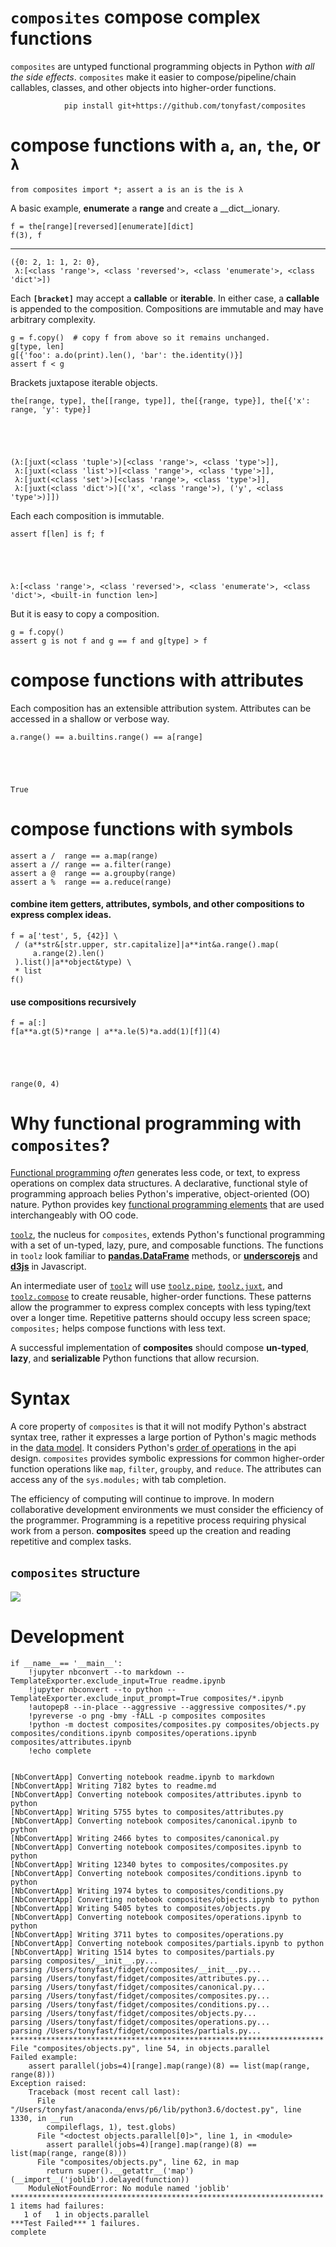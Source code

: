 
# `composites` compose complex functions

`composites` are untyped functional programming objects in Python _with all the side effects_.  `composites` make it easier to compose/pipeline/chain callables, classes, and other objects into higher-order functions.

                pip install git+https://github.com/tonyfast/composites

# compose functions with `a`, `an`, `the`, or `λ`


    from composites import *; assert a is an is the is λ

A basic example, __enumerate__ a __range__ and create a __dict__ionary.

    f = the[range][reversed][enumerate][dict]
    f(3), f
---





    ({0: 2, 1: 1, 2: 0},
     λ:[<class 'range'>, <class 'reversed'>, <class 'enumerate'>, <class 'dict'>])




Each <b><code>[bracket]</code></b> may accept a __callable__ or __iterable__. In either case,
a __callable__ is appended to the composition.  Compositions are immutable and may have
arbitrary complexity.

    g = f.copy()  # copy f from above so it remains unchanged.
    g[type, len]
    g[{'foo': a.do(print).len(), 'bar': the.identity()}]
    assert f < g 



Brackets juxtapose iterable objects.

    the[range, type], the[[range, type]], the[{range, type}], the[{'x': range, 'y': type}]





    (λ:[juxt(<class 'tuple'>)[<class 'range'>, <class 'type'>]],
     λ:[juxt(<class 'list'>)[<class 'range'>, <class 'type'>]],
     λ:[juxt(<class 'set'>)[<class 'range'>, <class 'type'>]],
     λ:[juxt(<class 'dict'>)[('x', <class 'range'>), ('y', <class 'type'>)]])




Each each composition is immutable.

    assert f[len] is f; f





    λ:[<class 'range'>, <class 'reversed'>, <class 'enumerate'>, <class 'dict'>, <built-in function len>]




But it is easy to copy a composition.

    g = f.copy() 
    assert g is not f and g == f and g[type] > f



# compose functions with attributes

Each composition has an extensible attribution system.  Attributes can be accessed in a shallow or verbose way.

    a.range() == a.builtins.range() == a[range]





    True




# compose functions with symbols

    assert a /  range == a.map(range)
    assert a // range == a.filter(range)
    assert a @  range == a.groupby(range)
    assert a %  range == a.reduce(range)


#### combine item getters, attributes, symbols, and other compositions to express complex ideas.

    f = a['test', 5, {42}] \
     / (a**str&[str.upper, str.capitalize]|a**int&a.range().map(
         a.range(2).len()
     ).list()|a**object&type) \
     * list
    f()


#### use compositions recursively

    f = a[:]
    f[a**a.gt(5)*range | a**a.le(5)*a.add(1)[f]](4)





    range(0, 4)




# Why functional programming with `composites`?

[Functional programming](https://en.wikipedia.org/wiki/Functional_programming) _often_ generates less code, or text, to express operations on complex data structures.  A declarative, functional style of programming approach belies Python's imperative, object-oriented (OO) 
nature. Python provides key [functional programming elements](https://docs.python.org/3/library/functional.html) that are used interchangeably with OO code.  

[`toolz`](https://toolz.readthedocs.io), the nucleus for `composites`, extends Python's functional programming with a set of 
un-typed, lazy, pure, and composable functions.  The functions in `toolz` look familiar 
to [__pandas.DataFrame__](https://tomaugspurger.github.io/method-chaining.html) methods, or [__underscorejs__](http://underscorejs.org/) and [__d3js__](https://d3js.org/) in Javascript.

An intermediate user of [`toolz`](https://toolz.readthedocs.io) will use 
[`toolz.pipe`](https://toolz.readthedocs.ioen/latest/api.html#toolz.functoolz.pipe),
[`toolz.juxt`](https://toolz.readthedocs.ioen/latest/api.html#toolz.functoolz.juxt), 
and [`toolz.compose`](https://toolz.readthedocs.ioen/latest/api.html#toolz.functoolz.compose) to create reusable, 
higher-order functions.  These patterns allow the programmer to express complex concepts 
with less typing/text over a longer time.  Repetitive patterns should occupy 
less screen space; `composites;` helps compose functions with less text. 
                      
A successful implementation of __composites__ should compose __un-typed__, __lazy__, and __serializable__ Python functions that allow
recursion.



# Syntax

A core property of `composites` is that it will not modify Python's abstract syntax tree, rather it expresses 
a large portion of Python's magic methods in the [data model](https://docs.python.org/3/reference/datamodel.html).  It considers Python's 
[order of operations](https://docs.python.org/3/reference/expressions.html#operator-precedence) in the api design.  `composites` provides symbolic expressions for common higher-order 
function operations like `map`, `filter`, `groupby`, and `reduce`. The attributes can access any of the `sys.modules;` with tab completion.

The efficiency of computing will continue to improve.  In modern collaborative development environments 
we must consider the efficiency of the programmer. Programming is a repetitive process requiring physical work from a person. 
__composites__ speed up the creation and reading repetitive and complex tasks.


## `composites` structure

![](classes_composites.png)


# Development
    if __name__== '__main__':
        !jupyter nbconvert --to markdown --TemplateExporter.exclude_input=True readme.ipynb
        !jupyter nbconvert --to python --TemplateExporter.exclude_input_prompt=True composites/*.ipynb
        !autopep8 --in-place --aggressive --aggressive composites/*.py
        !pyreverse -o png -bmy -fALL -p composites composites
        !python -m doctest composites/composites.py composites/objects.py composites/conditions.ipynb composites/operations.ipynb composites/attributes.ipynb
        !echo complete


    [NbConvertApp] Converting notebook readme.ipynb to markdown
    [NbConvertApp] Writing 7182 bytes to readme.md
    [NbConvertApp] Converting notebook composites/attributes.ipynb to python
    [NbConvertApp] Writing 5755 bytes to composites/attributes.py
    [NbConvertApp] Converting notebook composites/canonical.ipynb to python
    [NbConvertApp] Writing 2466 bytes to composites/canonical.py
    [NbConvertApp] Converting notebook composites/composites.ipynb to python
    [NbConvertApp] Writing 12340 bytes to composites/composites.py
    [NbConvertApp] Converting notebook composites/conditions.ipynb to python
    [NbConvertApp] Writing 1974 bytes to composites/conditions.py
    [NbConvertApp] Converting notebook composites/objects.ipynb to python
    [NbConvertApp] Writing 5405 bytes to composites/objects.py
    [NbConvertApp] Converting notebook composites/operations.ipynb to python
    [NbConvertApp] Writing 3711 bytes to composites/operations.py
    [NbConvertApp] Converting notebook composites/partials.ipynb to python
    [NbConvertApp] Writing 1514 bytes to composites/partials.py
    parsing composites/__init__.py...
    parsing /Users/tonyfast/fidget/composites/__init__.py...
    parsing /Users/tonyfast/fidget/composites/attributes.py...
    parsing /Users/tonyfast/fidget/composites/canonical.py...
    parsing /Users/tonyfast/fidget/composites/composites.py...
    parsing /Users/tonyfast/fidget/composites/conditions.py...
    parsing /Users/tonyfast/fidget/composites/objects.py...
    parsing /Users/tonyfast/fidget/composites/operations.py...
    parsing /Users/tonyfast/fidget/composites/partials.py...
    **********************************************************************
    File "composites/objects.py", line 54, in objects.parallel
    Failed example:
        assert parallel(jobs=4)[range].map(range)(8) == list(map(range, range(8)))
    Exception raised:
        Traceback (most recent call last):
          File "/Users/tonyfast/anaconda/envs/p6/lib/python3.6/doctest.py", line 1330, in __run
            compileflags, 1), test.globs)
          File "<doctest objects.parallel[0]>", line 1, in <module>
            assert parallel(jobs=4)[range].map(range)(8) == list(map(range, range(8)))
          File "composites/objects.py", line 62, in map
            return super().__getattr__('map')(__import__('joblib').delayed(function))
        ModuleNotFoundError: No module named 'joblib'
    **********************************************************************
    1 items had failures:
       1 of   1 in objects.parallel
    ***Test Failed*** 1 failures.
    complete

